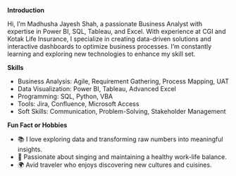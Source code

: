 **Introduction**

Hi, I’m Madhusha Jayesh Shah, a passionate Business Analyst with expertise in Power BI, SQL, Tableau, and Excel. With experience at CGI and Kotak Life Insurance, I specialize in creating data-driven solutions and interactive dashboards to optimize business processes. I’m constantly learning and exploring new technologies to enhance my skill set.

**Skills**
- Business Analysis: Agile, Requirement Gathering, Process Mapping, UAT
- Data Visualization: Power BI, Tableau, Advanced Excel
- Programming: SQL, Python, VBA
- Tools: Jira, Confluence, Microsoft Access
- Soft Skills: Communication, Problem-Solving, Stakeholder Management

**Fun Fact or Hobbies**
- 📚 I love exploring data and transforming raw numbers into meaningful insights.
- 🧘 Passionate about singing and maintaining a healthy work-life balance.
- 🌍 Avid traveler who enjoys discovering new cultures and cuisines.
